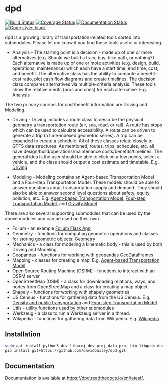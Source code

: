 # dpd

[![Build Status](https://github.com/davidbailey/dpd/actions/workflows/main.yml/badge.svg)](https://github.com/davidbailey/dpd/actions/workflows/main.yml)
[![Coverage Status](https://coveralls.io/repos/github/davidbailey/dpd/badge.svg?branch=trunk)](https://coveralls.io/github/davidbailey/dpd?branch=trunk)
[![Documentation Status](https://readthedocs.org/projects/dpd/badge/?version=latest)](https://dpd.readthedocs.io/en/latest/?badge=latest)
[![Code style: black](https://img.shields.io/badge/code%20style-black-000000.svg)](https://github.com/psf/black)

dpd is a growing library of transportation-related tools sorted into submodules. Please let me know if you find these tools useful or interesting.

* Analysis - The starting point is a decision - made up of one or more alternatives (e.g. Should we build a train, bus, bike path, or nothing?). Each alternative is made up of one or mote activities (e.g. design, build, operations, maintenance) which each have a start time, end time, cost, and benefit. The alternative class has the ability to compute a benefit-cost ratio, plot cash flow diagrams and create timelines. The decision class compares alternatives via multiple-criteria analysis. These tools show the relative merits (pros and cons) for each alternative. E.g. [Analysis](https://dpd.readthedocs.io/en/latest/notebooks/analysis.html)

The two primary sources for cost/benefit information are Driving and Modeling.

* Driving - Driving includes a route class to describe the physical geometry a transportation route (air, sea, road, or rail). A route has stops which can be used to calculate accessibility. A route can be driven to generate a trip (a time-indexed geometric series). A trip can be expanded to create a schedule. All of these classes relate closely to GTFS data structures. As mentioned, routes, trips, schedules, etc. all have design/build/operations/maintenance costs/benefits/timelines. The general idea is the user should be able to click on a few points, select a vehicle, and the class should output a cost estimate and timetable. E.g. [Driving](https://dpd.readthedocs.io/en/latest/notebooks/driving.html)

* Modeling - Modeling contains an Agent-based Transportation Model and a Four-step Transportation Model. These models should be able to answer questions about transportation supply and demand. They should also be able to answer second level questions about safety, equity, pollution, etc. E.g. [Agent-based Transportation Model](https://dpd.readthedocs.io/en/latest/notebooks/agent-based_transportation_model.html), [Four-step Transportation Model](https://dpd.readthedocs.io/en/latest/notebooks/four_step_transportation_model.html), and [Gravity Model](https://dpd.readthedocs.io/en/latest/notebooks/gravity_model.html)

There are also several supporting submodules that can be used by the above modules and can be used on their own.

* Folium - an example [Folium Flask App](https://dpd.readthedocs.io/en/latest/notebooks/folium_flask_app.html)
* Geometry - functions for computing geometric operations and classes for storing geometric objects: [Geometry](https://dpd.readthedocs.io/en/latest/notebooks/geometry.html)
* Mechanics - a class for modeling a kinematic body - this is used by both Driving and Modeling
* Geopandas - functions for working with geopandas GeoDataFrames
* Mapping - classes for creating a map. E.g. [Agent-based Transportation Model](https://dpd.readthedocs.io/en/latest/notebooks/agent-based_transportation_model.html)
* Open Source Routing Machine (OSRM) - functions to interact with an OSRM server
* OpenStreetMap (OSM) - a class for downloading relations, ways, and nodes from OpenStreetMap and a class for creating a map object.
* Shapely - functions for working with shapely geometries
* US Census -  functions for gathering data from the US Census. E.g. [Density and public transportation](https://dpd.readthedocs.io/en/latest/notebooks/density_and_public_transportation.html) and [Four-step Transportation Model](https://dpd.readthedocs.io/en/latest/notebooks/four_step_transportation_model.html)
* Utils - utility functions used by other submodules
* Werkzeug - a class to run a Werkzeug server in a thread.
* Wikipedia - functions for gathering data from Wikipedia. E.g. [Wikipedia](https://dpd.readthedocs.io/en/latest/notebooks/wikipedia.html)

Installation
--------

```bash
sudo apt install python3-dev libproj-dev proj-data proj-bin libgeos-dev gdal-bin libgdal-dev
pip install git+https://github.com/davidbailey/dpd.git
```

Documentation
--------

Documentation is available at https://dpd.readthedocs.io/en/latest/.
